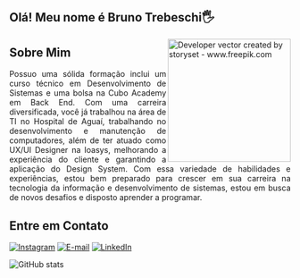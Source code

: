 ## Olá! Meu nome é Bruno Trebeschi🖐️

<img align="right" alt="Developer vector created by storyset - www.freepik.com" height="220" src="https://img.freepik.com/free-vector/creative-web-homepage-illustration_52683-79847.jpg">

<h2>Sobre Mim</h2>

<p align="justify">Possuo uma sólida formação inclui um curso técnico em Desenvolvimento de Sistemas e uma bolsa na Cubo Academy em Back End. Com uma carreira diversificada, você já trabalhou na área de TI no Hospital de Aguaí, trabalhando no desenvolvimento e manutenção de computadores, além de ter atuado como UX/UI Designer na Ioasys, melhorando a experiência do cliente e garantindo a aplicação do Design System. Com essa variedade de habilidades e experiências, estou bem preparado para crescer em sua carreira na tecnologia da informação e desenvolvimento de sistemas, estou em busca de novos desafios e disposto aprender a programar.

<h2 align="left">Entre em Contato</h2>

[![Instagram](https://img.shields.io/badge/Instagram-292929?style=for-the-badge&logo=instagram&logoColor=white)](https://www.instagram.com/bruno67diego/)
[![E-mail](https://img.shields.io/badge/-Email-000?style=for-the-badge&logo=microsoft-outlook&logoColor=292929Color=white)](mailto:bruno67diego@gmail.com)
[![LinkedIn](https://img.shields.io/badge/-LinkedIn-000?style=for-the-badge&logo=linkedin&logoColor=F9F7FF&color:white)](https://www.linkedin.com/in/brunotrebeschi)


![GitHub stats](https://github-readme-stats-git-masterrstaa-rickstaa.vercel.app/api?username=BrunoDiego67&hide_title=true&show_icons=true&include_all_commits=false&count_private=true&line_height=25&hide=issues&bg_color=000&title_color=F9F7FF&text_color=F9F7FF&border_radius=3&border_color=292929&icon_color=white&theme=dark)
<br>
